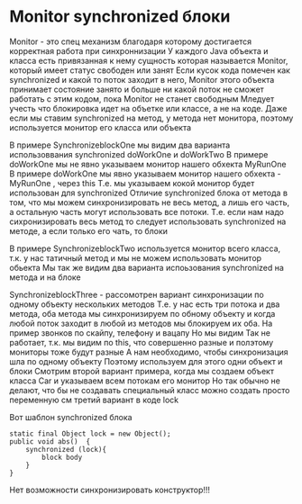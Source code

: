 #  Monitor synchronized блоки


Monitor - это спец механизм благодаря которому достигается корректная работа при синхроннизации
У каждого Java объекта и класса есть привязанная к нему сущность которая называется Monitor, который имеет статус свободен или занят
Если кусок кода помечен как synchronized и какой то поток заходит в него, Monitor этого объекта принимает состояние занято и больше ни какой поток не сможет работать с этим кодом, пока Monitor не станет свободным
Мледует учесть что блокировка идет на объетке или классе, а не на коде. Даже если мы ставим synchronized на метод, у метода нет монитора, поэтому используется монитор его класса или объекта

В примере SynchronizeblockOne мы видим два варианта использоввания synchronized doWorkOne и doWorkTwo
В примере doWorkOne мы не явно указываем монитор нашего обхекта MyRunOne
В примере doWorkOne мы явно указываем монитор нашего обхекта - MyRunOne , через this
Т.е. мы указываем кокой монитор будет использован для synchronized
Отличие synchronized блока от метода в том, что мы можем синхронизировать не весь метод, а лишь его часть, а остальную часть могут использовать все потоки. Т.е. если нам надо сихронизировать весь метод то следует использовать synchronized на методе, а если только его чать, то блоки

В примере SynchronizeblockTwo используется монитор всего класса, т.к. у нас татичный метод и мы не можем использовать монитор обьекта
Мы так же видим два варианта испоьзования synchronized на метода и на блоке

SynchronizeblockThree - рассомотрен вариант синхронизации по одному объекту нескольких методов
Т.е. у нас есть три потока и два метода, оба метода мы синхронизируем по обному объекту и когда любой поток заходит в любой из методов мы блокируем их оба. На пример звонков по скайпу, телефону и вацапу
Но мы видим
Так не работает, т.к. мы видим по this, что совершенно разные и полэтому мониторы тоже будут разные
А нам необходимо, чтобы синхронизация шла по одному объекту
Поэтому используем для этого одни объект и блоки
Смотрим второй вариант примера, когда мы создаем объект класса Car и указываем всем потокам его монитор
Но так обычно не делают, что бы не создавать специальный класс можно создать просто переменную см третий вариант в коде lock

Вот шаблон synchronized блока

```
static final Object lock = new Object();
public void abs()  {
    synchronized (lock){
        block body
    }
}
```

Нет возможности синхронизировать конструктор!!!




